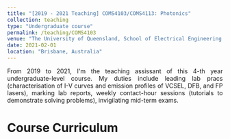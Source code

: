 ```yaml
---
title: "[2019 - 2021 Teaching] COMS4103/COMS4113: Photonics"
collection: teaching
type: "Undergraduate course"
permalink: /teaching/COMS4103
venue: "The University of Queensland, School of Electrical Engineering and Computer Science"
date: 2021-02-01
location: "Brisbane, Australia"
---
```


<style>body {text-align: justify}</style>

From 2019 to 2021, I'm the teaching assissant of this 4-th year undergraduate-level course. My duties include leading lab pracs (characterisation of I-V curves and emission profiles of VCSEL, DFB, and FP lasers), marking lab reports, weekly contact-hour sessions (tutorials to demonstrate solving problems), invigilating mid-term exams. 

Course Curriculum
======

<!-- Heading 2
======

Heading 3
====== -->